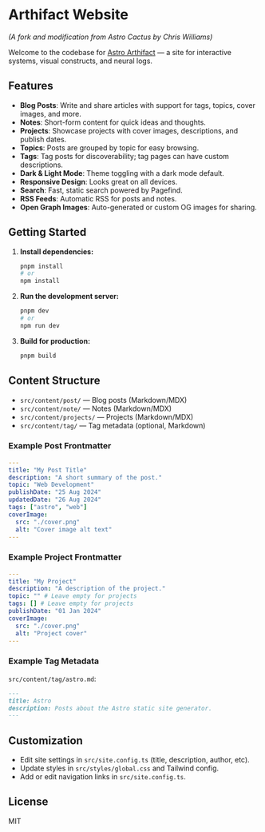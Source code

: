 # Arthifact Website

*(A fork and modification from Astro Cactus by Chris Williams)*

Welcome to the codebase for [Astro Arthifact](https://arthifact.com/Astro_Arthifact/) — a site for interactive systems, visual constructs, and neural logs. 

## Features

- **Blog Posts**: Write and share articles with support for tags, topics, cover images, and more.
- **Notes**: Short-form content for quick ideas and thoughts.
- **Projects**: Showcase projects with cover images, descriptions, and publish dates.
- **Topics**: Posts are grouped by topic for easy browsing.
- **Tags**: Tag posts for discoverability; tag pages can have custom descriptions.
- **Dark & Light Mode**: Theme toggling with a dark mode default.
- **Responsive Design**: Looks great on all devices.
- **Search**: Fast, static search powered by Pagefind.
- **RSS Feeds**: Automatic RSS for posts and notes.
- **Open Graph Images**: Auto-generated or custom OG images for sharing.

## Getting Started

1. **Install dependencies:**
   ```sh
   pnpm install
   # or
   npm install
   ```
2. **Run the development server:**
   ```sh
   pnpm dev
   # or
   npm run dev
   ```
3. **Build for production:**
   ```sh
   pnpm build
   ```

## Content Structure

- `src/content/post/` — Blog posts (Markdown/MDX)
- `src/content/note/` — Notes (Markdown/MDX)
- `src/content/projects/` — Projects (Markdown/MDX)
- `src/content/tag/` — Tag metadata (optional, Markdown)

### Example Post Frontmatter
```yaml
---
title: "My Post Title"
description: "A short summary of the post."
topic: "Web Development"
publishDate: "25 Aug 2024"
updatedDate: "26 Aug 2024"
tags: ["astro", "web"]
coverImage:
  src: "./cover.png"
  alt: "Cover image alt text"
---
```

### Example Project Frontmatter
```yaml
---
title: "My Project"
description: "A description of the project."
topic: "" # Leave empty for projects
tags: [] # Leave empty for projects
publishDate: "01 Jan 2024"
coverImage:
  src: "./cover.png"
  alt: "Project cover"
---
```

### Example Tag Metadata
`src/content/tag/astro.md`:
```markdown
---
title: Astro
description: Posts about the Astro static site generator.
---
```

## Customization
- Edit site settings in `src/site.config.ts` (title, description, author, etc).
- Update styles in `src/styles/global.css` and Tailwind config.
- Add or edit navigation links in `src/site.config.ts`.

## License
MIT
